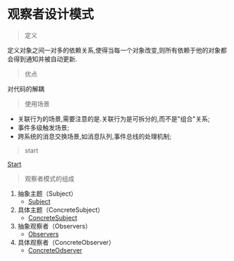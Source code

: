 # 观察者设计模式

> 定义

定义对象之间一对多的依赖关系,使得当每一个对象改变,则所有依赖于他的对象都会得到通知并被自动更新.

> 优点

对代码的解耦

> 使用场景

* 关联行为的场景,需要注意的是.关联行为是可拆分的,而不是"组合"关系;
* 事件多级触发场景;
* 跨系统的消息交换场景,如消息队列,事件总线的处理机制;

> start

[Start](Start.java)
> 观察者模式的组成

1. 抽象主题（Subject）
    * [Subject](Subject.java)
2. 具体主题（ConcreteSubject）
    * [ConcreteSubject](ConcreteSubject.java)
3. 抽象观察者（Observers）
    * [Observers](Observers.java)
4. 具体观察者（ConcreteObserver）
    * [ConcreteOdserver](ConcreteOdserver.java)